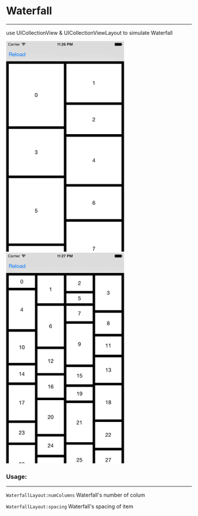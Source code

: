 # Waterfall
-----------
use UICollectionView & UICollectionViewLayout to simulate Waterfall

<p>
  <img src="https://raw.githubusercontent.com/sumeng1988/Waterfall/master/Waterfall/demo%201.png" width="320"/>
  
  <img src="https://raw.githubusercontent.com/sumeng1988/Waterfall/master/Waterfall/demo%202.png" width="320"/>
</p>

### Usage:
----------
``WaterfallLayout:numColumns`` Waterfall's number of colum

``WaterfallLayout:spacing`` Waterfall's spacing of item 